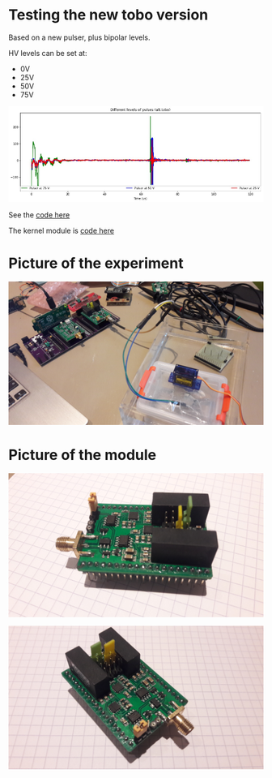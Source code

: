 # Testing the new tobo version

Based on a new pulser, plus bipolar levels.

HV levels can be set at:
* 0V
* 25V
* 50V
* 75V

![](/retired/alt.tbo/test/pulser.jpg)

See the [code here](/retired/alt.tbo/test/20170930-AltPulser.ipynb)

The kernel module is [code here](/retired/alt.tbo/test/bilevel.c)

# Picture of the experiment

![](/retired/alt.tbo/test/images/20170930_171734.jpg)

# Picture of the module

![](/retired/alt.tbo/test/images/20170930_175000.jpg)

![](/retired/alt.tbo/test/images/20170930_175010.jpg)





